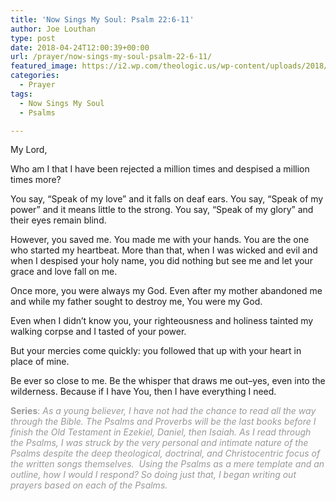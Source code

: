 ```yaml
---
title: 'Now Sings My Soul: Psalm 22:6-11'
author: Joe Louthan
type: post
date: 2018-04-24T12:00:39+00:00
url: /prayer/now-sings-my-soul-psalm-22-6-11/
featured_image: https://i2.wp.com/theologic.us/wp-content/uploads/2018/04/IMG_1195.jpg?resize=825%2C510
categories:
  - Prayer
tags:
  - Now Sings My Soul
  - Psalms

---
```

<span style="font-weight: 400;">My Lord,</span>

<span style="font-weight: 400;">Who am I that I have been rejected a million times and despised a million times more?</span>

<span style="font-weight: 400;">You say, “Speak of my love” and it falls on deaf ears. You say, “Speak of my power” and it means little to the strong. You say, “Speak of my glory” and their eyes remain blind.</span>

<span style="font-weight: 400;">However, you saved me. You made me with your hands. You are the one who started my heartbeat. More than that, when I was wicked and evil and when I despised your holy name, you did nothing but see me and let your grace and love fall on me. </span>

<span style="font-weight: 400;">Once more, you were always my God. Even after my mother abandoned me and while my father sought to destroy me, You were my God.</span>

<span style="font-weight: 400;">Even when I didn’t know you, your righteousness and holiness tainted my walking corpse and I tasted of your power.</span>

<span style="font-weight: 400;">But your mercies come quickly: you followed that up with your heart in place of mine.</span>

<span style="font-weight: 400;">Be ever so close to me. Be the whisper that draws me out&#8211;yes, even into the wilderness. Because if I have You, then I have everything I need.</span>

<span style="color: #999999;"><b>Series</b><span style="font-weight: 400;">: </span><i><span style="font-weight: 400;">As a young believer, I have not had the chance to read all the way through the Bible. The Psalms and Proverbs will be the last books before I finish the Old Testament in Ezekiel, Daniel, then Isaiah. As I read through the Psalms, I was struck by the very personal and intimate nature of the Psalms despite the deep theological, doctrinal, and Christocentric focus of the written songs themselves.  Using the Psalms as a mere template and an outline, how I would I respond? So doing just that, I began writing out prayers based on each of the Psalms.</span></i></span>